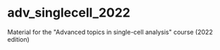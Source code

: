 # adv_singlecell_2022
Material for the "Advanced topics in single-cell analysis" course (2022 edition)
